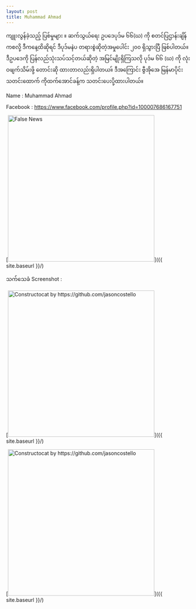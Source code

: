 ```yaml
---
layout: post
title: Muhammad Ahmad
---
```

ကျူးလွန်ခဲ့သည့် ပြစ်မှုများ ။ ဆက်သွယ်ရေး ဥပဒေပုဒ်မ ၆၆(ဃ) ကို စတင်ပြဌာန်းချိန်ကစလို့ ဒီကနေ့ထိဆိုရင် ဒီပုဒ်မနဲပ တရားစွဲဆိုတဲ့အမှုပေါင်း ၂၀၀ ရှိသွားပြီ ဖြစ်ပါတယ်။ ဒီဥပဒေကို ပြန်လည်သုံးသပ်သင့်တယ်ဆိုတဲ့ အမြင်မျိုးရှိကြသလို ပုဒ်မ ၆၆ (ဃ) ကို လုံးဝဖျက်သိမ်းဖို့ တောင်းဆို ထားတာလည်းရှိပါတယ။် ဒီအကြောင်း ဗွီအိုအေ မြန်မာပိုင်း သတင်းထောက် ကိုထက်အောင်ခန့်က သတင်းပေးပို့ထားပါတယ်။
<!--more-->
Name : Muhammad Ahmad

Facebook : https://www.facebook.com/profile.php?id=100007686167751


[<img src="https://scontent-sin6-3.xx.fbcdn.net/v/t1.0-9/143896014_2782872415312270_6535265403379818057_n.jpg?_nc_cat=106&ccb=3&_nc_sid=09cbfe&_nc_ohc=CZhZ8ZJJB7YAX9ug0xI&_nc_ht=scontent-sin6-3.xx&oh=f4899c453ffe74dae2885ac80bd7dff7&oe=6053356B" alt="False News" style="width: 400px;"/>]({{ site.baseurl }}/)


သက်သေခံ Screenshot :

[<img src="{{ site.baseurl }}/images/accessDenied.png" alt="Constructocat by https://github.com/jasoncostello" style="width: 400px;"/>]({{ site.baseurl }}/)


[<img src="{{ site.baseurl }}/images/accessDenied.png" alt="Constructocat by https://github.com/jasoncostello" style="width: 400px;"/>]({{ site.baseurl }}/)


